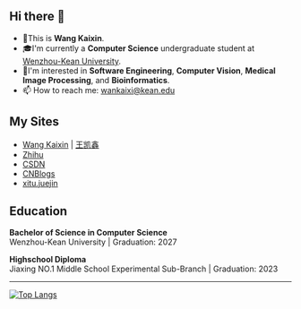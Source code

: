 ## Hi there 👋
- 🐥This is **Wang Kaixin**.  
- 🎓I'm currently a **Computer Science** undergraduate student at [Wenzhou-Kean University](https://www.wku.edu.cn/en). 
- 🫡I'm interested in **Software Engineering**, **Computer Vision**, **Medical Image Processing**, and **Bioinformatics**.
- 📫 How to reach me: [wankaixi@kean.edu](mailto:wankaixin@kean.edu)


<!--
**caseyisgood/caseyisgood** is a ✨ _special_ ✨ repository because its `README.md` (this file) appears on your GitHub profile.

Here are some ideas to get you started:

- 🔭 I’m currently working on ...
- 🌱 I’m currently learning ...
- 👯 I’m looking to collaborate on ...
- 🤔 I’m looking for help with ...
- 💬 Ask me about ...
- 📫 How to reach me: ...
- 😄 Pronouns: ...
- ⚡ Fun fact: ...
-->

## My Sites
- [Wang Kaixin](https://caseyisgood.github.io/) | [王凯鑫](https://wangkaixin.net.cn)
- [Zhihu](https://www.zhihu.com/people/kai-xin-12-8)
- [CSDN](https://blog.csdn.net/qq_62540475?type=blog)
- [CNBlogs](https://www.cnblogs.com/iamkaixin)
- [xitu.juejin](https://juejin.cn/user/195038254999098)


## Education
**Bachelor of Science in Computer Science**  
Wenzhou-Kean University | Graduation: 2027

**Highschool Diploma**  
Jiaxing NO.1 Middle School Experimental Sub-Branch | Graduation: 2023



---

[![Top Langs](https://github-readme-stats.vercel.app/api/top-langs/?username=caseyisgood)](https://github.com/anuraghazra/github-readme-stats)

